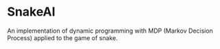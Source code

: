 # SnakeAI
An implementation of dynamic programming with MDP (Markov Decision Process) applied to the game of snake.
